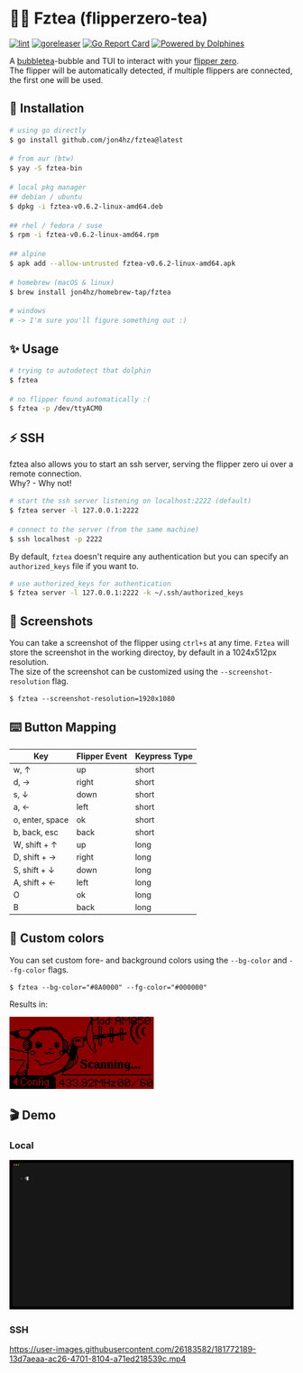 # 🐬🧋 Fztea (flipperzero-tea)
[![lint](https://github.com/jon4hz/fztea/actions/workflows/lint.yml/badge.svg)](https://github.com/jon4hz/fztea/actions/workflows/lint.yml)
[![goreleaser](https://github.com/jon4hz/fztea/actions/workflows/release.yml/badge.svg)](https://github.com/jon4hz/fztea/actions/workflows/release.yml)
[![Go Report Card](https://goreportcard.com/badge/github.com/jon4hz/fztea)](https://goreportcard.com/report/github.com/jon4hz/fztea)
[![Powered by Dolphines](https://img.shields.io/badge/Powered%20by-Dolphins-blue)](https://img.shields.io/badge/Powered%20by-Dolphins-blue)

A [bubbletea](https://github.com/charmbracelet/bubbletea)-bubble and TUI to interact with your [flipper zero](https://flipperzero.one/).  
The flipper will be automatically detected, if multiple flippers are connected, the first one will be used.

## 🚀 Installation
```bash
# using go directly
$ go install github.com/jon4hz/fztea@latest

# from aur (btw)
$ yay -S fztea-bin

# local pkg manager
## debian / ubuntu
$ dpkg -i fztea-v0.6.2-linux-amd64.deb

## rhel / fedora / suse
$ rpm -i fztea-v0.6.2-linux-amd64.rpm

## alpine
$ apk add --allow-untrusted fztea-v0.6.2-linux-amd64.apk

# homebrew (macOS & linux)
$ brew install jon4hz/homebrew-tap/fztea

# windows
# -> I'm sure you'll figure something out :)
```

## ✨ Usage
```bash
# trying to autodetect that dolphin
$ fztea

# no flipper found automatically :(
$ fztea -p /dev/ttyACM0
```

## ⚡️ SSH
fztea also allows you to start an ssh server, serving the flipper zero ui over a remote connection.  
Why? - Why not!
```bash
# start the ssh server listening on localhost:2222 (default)
$ fztea server -l 127.0.0.1:2222

# connect to the server (from the same machine)
$ ssh localhost -p 2222
```

By default, `fztea` doesn't require any authentication but you can specify an `authorized_keys` file if you want to.

```bash
# use authorized_keys for authentication
$ fztea server -l 127.0.0.1:2222 -k ~/.ssh/authorized_keys
```

## 📸 Screenshots
You can take a screenshot of the flipper using `ctrl+s` at any time. `Fztea` will store the screenshot in the working directoy, by default in a 1024x512px resolution.  
The size of the screenshot can be customized using the `--screenshot-resolution` flag. 
```
$ fztea --screenshot-resolution=1920x1080
```

## ⌨️ Button Mapping
| Key             | Flipper Event | Keypress Type
|-----------------|---------------|--------------|
| w, ↑            | up            | short        |
| d, →            | right         | short        |
| s, ↓            | down          | short        |
| a, ←            | left          | short        |
| o, enter, space | ok            | short        |
| b, back, esc    | back          | short        |
| W, shift + ↑    | up            | long         |
| D, shift + →    | right         | long         |
| S, shift + ↓    | down          | long         |
| A, shift + ←    | left          | long         |
| O               | ok            | long         |
| B               | back          | long         |


## 🌈 Custom colors 
You can set custom fore- and background colors using the `--bg-color` and `--fg-color` flags.
```
$ fztea --bg-color="#8A0000" --fg-color="#000000"
```
Results in:

![ColorScreenshot](/.github/assets/custom_colors.png)



## 🎬 Demo

### Local
![LocalDemo](/.github/assets/demo.gif)
### SSH
https://user-images.githubusercontent.com/26183582/181772189-13d7aeaa-ac26-4701-8104-a71ed218539c.mp4

